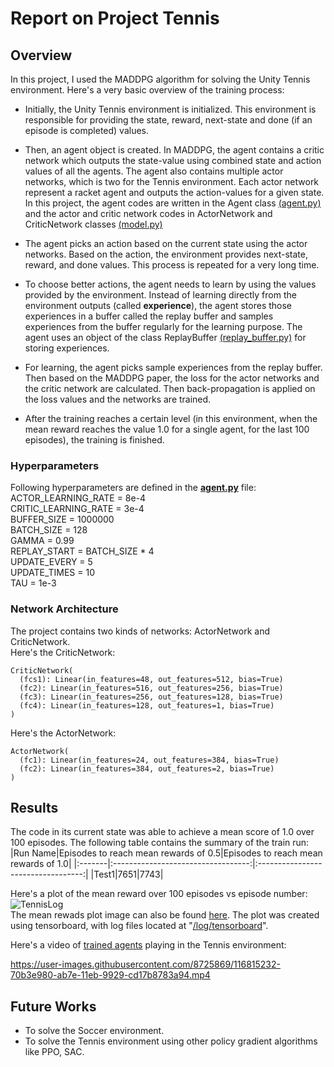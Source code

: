 # Report on Project Tennis

## Overview

In this project, I used the MADDPG algorithm for solving the Unity Tennis environment. Here's a very basic overview of the training process:  

- Initially, the Unity Tennis environment is initialized. This environment is responsible for providing the state, reward, next-state and done 
(if an episode is completed) values.
- Then, an agent object is created. 
In MADDPG, the agent contains a critic network which outputs the state-value using combined state and action values of all the agents. 
The agent also contains multiple actor networks, which is two for the Tennis environment. Each actor network represent a racket agent
and outputs the action-values for a given state. In this project, 
the agent codes are written in the Agent class [(agent.py)](https://github.com/fahimfss/ProjectTennis/blob/master/agent.py) 
and the actor and critic network codes in ActorNetwork and CriticNetwork classes [(model.py)](https://github.com/fahimfss/ProjectTennis/blob/master/model.py)

- The agent picks an action based on the current state using the actor networks. 
Based on the action, the environment provides next-state, reward, and done values. This process is repeated for a very long time. 
- To choose better actions, the agent needs to learn by using the values provided by the environment. 
Instead of learning directly from the environment outputs (called **experience**), the agent stores those experiences in a buffer 
called the replay buffer and samples experiences from the buffer regularly for the learning purpose. The agent uses an object of the class ReplayBuffer 
[(replay_buffer.py)](https://github.com/fahimfss/ProjectTennis/blob/master/replay_buffer.py) for storing experiences.

- For learning, the agent picks sample experiences from the replay buffer. Then based on the MADDPG paper, the loss for the actor networks and
the critic network are calculated. Then back-propagation is applied on the loss values and the networks are trained. 

- After the training reaches a certain level (in this environment, when the mean reward reaches the value 1.0 for a single agent,
for the last 100 episodes), the training is finished.

### Hyperparameters
Following hyperparameters are defined in the **[agent.py](https://github.com/fahimfss/ProjectTennis/blob/master/agent.py)** file:    
ACTOR_LEARNING_RATE = 8e-4        
CRITIC_LEARNING_RATE = 3e-4        
BUFFER_SIZE = 1000000             
BATCH_SIZE = 128                    
GAMMA = 0.99                       
REPLAY_START = BATCH_SIZE * 4       
UPDATE_EVERY = 5                      
UPDATE_TIMES = 10                    
TAU = 1e-3  
   
### Network Architecture
The project contains two kinds of networks: ActorNetwork and CriticNetwork.  
Here's the CriticNetwork:  
```
CriticNetwork(
  (fcs1): Linear(in_features=48, out_features=512, bias=True)  
  (fc2): Linear(in_features=516, out_features=256, bias=True)  
  (fc3): Linear(in_features=256, out_features=128, bias=True)  
  (fc4): Linear(in_features=128, out_features=1, bias=True)  
)
```
Here's the ActorNetwork:
```
ActorNetwork(
  (fc1): Linear(in_features=24, out_features=384, bias=True)
  (fc2): Linear(in_features=384, out_features=2, bias=True)
)
```

## Results
The code in its current state was able to achieve a mean score of 1.0 over 100 episodes. 
The following table contains the summary of the train run:  
|Run Name|Episodes to reach mean rewards of 0.5|Episodes to reach mean rewards of 1.0|
|:-------|:----------------------------------:|:----------------------------------:|
|Test1|7651|7743|

Here's a plot of the mean reward over 100 episodes vs episode number:  
![TennisLog](https://user-images.githubusercontent.com/8725869/116815090-c2a83f80-ab7d-11eb-8bbb-319bef940aba.png)  
The mean rewads plot image can also be found [here](https://github.com/fahimfss/ProjectTennis/blob/master/log/tensorboard/Test1/tennis_rewards.png). The plot was created using tensorboard, with log files located at 
"[/log/tensorboard](https://github.com/fahimfss/ProjectTennis/tree/master/log/tensorboard/Test1)".    

Here's a video of [trained agents](https://github.com/fahimfss/ProjectTennis/tree/master/checkpoints) playing in the Tennis environment:  

https://user-images.githubusercontent.com/8725869/116815232-70b3e980-ab7e-11eb-9929-cd17b8783a94.mp4


## Future Works
- To solve the Soccer environment.  
- To solve the Tennis environment using other policy gradient algorithms like PPO, SAC.
